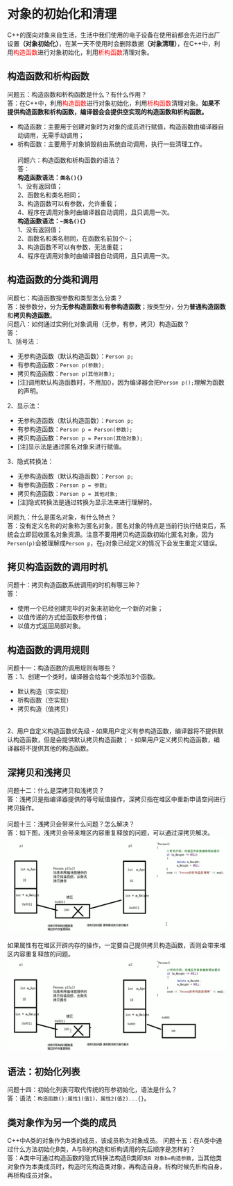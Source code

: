 
# 对象的初始化和清理
C++的面向对象来自生活，生活中我们使用的电子设备在使用前都会先进行出厂设置<b>（对象初始化）</b>，在某一天不使用时会删除数据<b>（对象清理）</b>，在C++中，利用<font color='red'>构造函数</font>进行对象初始化，利用<font color='red'>析构函数</font>清理对象。

## 构造函数和析构函数
问题五：构造函数和析构函数是什么？有什么作用？<br>
答：在C++中，利用<font color='red'>构造函数</font>进行对象初始化，利用<font color='red'>析构函数</font>清理对象。<b>如果不提供构造函数和析构函数，编译器会会提供空实现的构造函数和析构函数。</b>
- 构造函数：主要用于创建对象时为对象的成员进行赋值，构造函数由编译器自动调用，无需手动调用；
- 析构函数：主要用于对象销毁前由系统自动调用，执行一些清理工作。
<br><br>
问题六：构造函数和析构函数的语法？<br>
答：<br>
<b>构造函数语法：`类名(){}`</b><br>
1、没有返回值；<br>
2、函数名和类名相同；<br>
3、构造函数可以有参数，允许重载；<br>
4、程序在调用对象时由编译器自动调用，且只调用一次。<br>
<b>构造函数语法：`~类名(){}`</b><br>
1、没有返回值；<br>
2、函数名和类名相同，在函数名前加个`~`；<br>
3、构造函数不可以有参数，无法重载；<br>
4、程序在调用对象时由编译器自动调用，且只调用一次。<br>


## 构造函数的分类和调用
问题七：构造函数按参数和类型怎么分类？<br>
答：按参数分，分为<b>无参构造函数</b>和<b>有参构造函数</b>；按类型分，分为<b>普通构造函数</b>和<b>拷贝构造函数</b>。<br>
问题八：如何通过实例化对象调用（无参，有参，拷贝）构造函数？<br>
答：<br>
1、括号法：<br>
- 无参构造函数（默认构造函数）：`Person p;`
- 有参构造函数：`Person p(参数);`
- 拷贝构造函数：`Person p(其他对象);`
- [注]调用默认构造函数时，不用加()，因为编译器会把`Person p();`理解为函数的声明。

2、显示法：<br>
- 无参构造函数（默认构造函数）：`Person p;`
- 有参构造函数：`Person p = Person(参数);`
- 拷贝构造函数：`Person p = Person(其他对象);`
- [注]显示法是通过匿名对象来进行赋值。

3、隐式转换法：<br>
- 无参构造函数（默认构造函数）：`Person p;`
- 有参构造函数：`Person p = 参数;`
- 拷贝构造函数：`Person p = 其他对象;`
- [注]隐式转换法是通过转换为显示法来进行理解的。

问题九：什么是匿名对象，有什么特点？<br>
答：没有定义名称的对象称为匿名对象，匿名对象的特点是当前行执行结束后，系统会立即回收匿名对象资源。注意不要用拷贝构造函数初始化匿名对象，因为`Person(p)`会被理解成`Person p`，在`p`对象已经定义的情况下会发生重定义错误。

## 拷贝构造函数的调用时机
问题十：拷贝构造函数系统调用的时机有哪三种？<br>
答：
- 使用一个已经创建完毕的对象来初始化一个新的对象；
- 以值传递的方式给函数形参传值；
- 以值方式返回局部对象。


## 构造函数的调用规则
问题十一：构造函数的调用规则有哪些？<br>
答：1、创建一个类时，编译器会给每个类添加3个函数。<br>
- 默认构造（空实现）
- 析构函数（空实现）
- 拷贝构造（值拷贝）
<br>
2、用户自定义构造函数优先级
- 如果用户定义有参构造函数，编译器将不提供默认构造函数，但是会提供默认拷贝构造函数；
- 如果用户定义拷贝构造函数，编译器将不提供其他的构造函数。

## 深拷贝和浅拷贝
问题十二：什么是深拷贝和浅拷贝？<br>
答：浅拷贝是指编译器提供的等号赋值操作，深拷贝指在堆区中重新申请空间进行拷贝操作。
<br><br>
问题十三：浅拷贝会带来什么问题？怎么解决？<br>
答：如下图，浅拷贝会带来堆区内容重复释放的问题，可以通过深拷贝解决。<br>
<img src="./figures/浅拷贝的问题.png"><br><br>
如果属性有在堆区开辟内存的操作，一定要自己提供拷贝构造函数，否则会带来堆区内容重复释放的问题。
<img src="./figures/深拷贝解决问题.png">

## 语法：初始化列表
问题十四：初始化列表可取代传统的形参初始化，语法是什么？<br>
答：语法：`构造函数():属性1(值1)，属性2(值2)...{}`。


## 类对象作为另一个类的成员
C++中A类的对象作为B类的成员，该成员称为对象成员。
问题十五：在A类中通过什么方法初始化B类，A与B的构造和析构调用的先后顺序是怎样的？<br>
答：A类中可通过构造函数的隐式转换法构造B类即`类B 对象b=构造参数`，当其他类对象作为本类成员时，构造时先构造类对象，再构造自身。析构时候先析构自身，再析构成员对象。